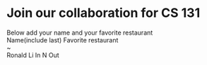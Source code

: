 # Join our collaboration for CS 131

Below add your name and your favorite restaurant
<br>
Name(include last) Favorite restaurant <br>
~  
Ronald Li In N Out
